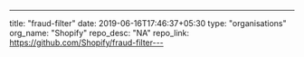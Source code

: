 ---
title: "fraud-filter"
date: 2019-06-16T17:46:37+05:30
type: "organisations"
org_name: "Shopify"
repo_desc: "NA"
repo_link: https://github.com/Shopify/fraud-filter---